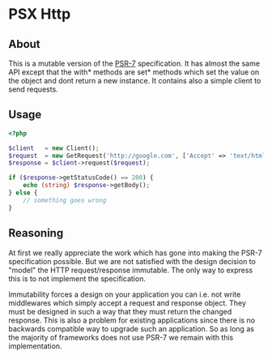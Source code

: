 PSX Http
===

## About

This is a mutable version of the [PSR-7](http://www.php-fig.org/psr/psr-7/)
specification. It has almost the same API except that the with* methods are set*
methods which set the value on the object and dont return a new instance. It
contains also a simple client to send requests.

## Usage

```php
<?php

$client   = new Client();
$request  = new GetRequest('http://google.com', ['Accept' => 'text/html']);
$response = $client->request($request);

if ($response->getStatusCode() == 200) {
    echo (string) $response->getBody();
} else {
    // something goes wrong
}

```

## Reasoning

At first we really appreciate the work which has gone into making the PSR-7
specification possible. But we are not satisfied with the design decision to
"model" the HTTP request/response immutable. The only way to express this is to
not implement the specification.

Immutability forces a design on your application you can i.e. not write
middlewares which simply accept a request and response object. They must be
designed in such a way that they must return the changed response. This is also
a problem for existing applications since there is no backwards compatible way
to upgrade such an application. So as long as the majority of frameworks does
not use PSR-7 we remain with this implementation.
